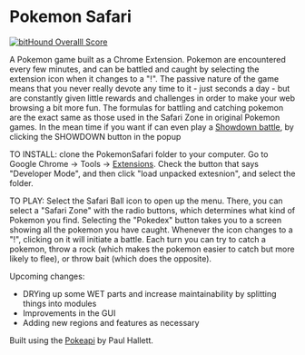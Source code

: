Pokemon Safari
=============
[![bitHound Overalll Score](https://www.bithound.io/github/Naramsim/PokemonSafari/badges/score.svg)](https://www.bithound.io/github/Naramsim/PokemonSafari)

A Pokemon game built as a Chrome Extension. Pokemon are encountered every few minutes, and can be battled and caught by selecting the extension icon when it changes to a "!". The passive nature of the game means that you never really devote any time to it - just seconds a day - but are constantly given little rewards and challenges in order to make your web browsing a bit more fun. The formulas for battling and catching pokemon are the exact same as those used in the Safari Zone in original Pokemon games. In the mean time if you want if can even play a [Showdown battle](http://play.pokemonshowdown.com/), by clicking the SHOWDOWN button in the popup 

TO INSTALL: clone the PokemonSafari folder to your computer. Go to Google Chrome -> Tools -> [Extensions](chrome://extensions/). Check the button that says "Developer Mode", and then click "load unpacked extesnion", and select the folder. 

TO PLAY: Select the Safari Ball icon to open up the menu. There, you can select a "Safari Zone" with the radio buttons, which determines what kind of Pokemon you find. Selecting the "Pokedex" button takes you to a screen showing all the pokemon you have caught. Whenever the icon changes to a "!", clicking on it will initiate a battle. Each turn you can try to catch a pokemon, throw a rock (which makes the pokemon easier to catch but more likely to flee), or throw bait (which does the opposite).

Upcoming changes:
- DRYing up some WET parts and increase maintainability by splitting things into modules
- Improvements in the GUI
- Adding new regions and features as necessary

Built using the [Pokeapi](http://pokeapi.co/) by Paul Hallett.
